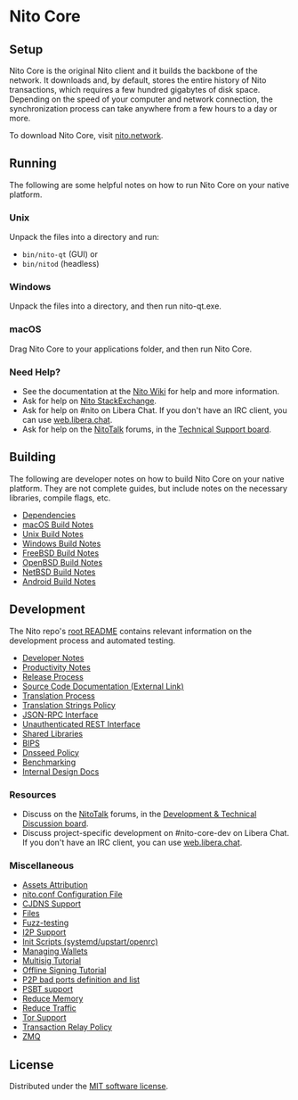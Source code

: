 Nito Core
=============

Setup
---------------------
Nito Core is the original Nito client and it builds the backbone of the network. It downloads and, by default, stores the entire history of Nito transactions, which requires a few hundred gigabytes of disk space. Depending on the speed of your computer and network connection, the synchronization process can take anywhere from a few hours to a day or more.

To download Nito Core, visit [nito.network](https://nito.network/#Downloads).

Running
---------------------
The following are some helpful notes on how to run Nito Core on your native platform.

### Unix

Unpack the files into a directory and run:

- `bin/nito-qt` (GUI) or
- `bin/nitod` (headless)

### Windows

Unpack the files into a directory, and then run nito-qt.exe.

### macOS

Drag Nito Core to your applications folder, and then run Nito Core.

### Need Help?

* See the documentation at the [Nito Wiki](https://en.nito.it/wiki/Main_Page)
for help and more information.
* Ask for help on [Nito StackExchange](https://nito.stackexchange.com).
* Ask for help on #nito on Libera Chat. If you don't have an IRC client, you can use [web.libera.chat](https://web.libera.chat/#nito).
* Ask for help on the [NitoTalk](https://nitotalk.org/) forums, in the [Technical Support board](https://nitotalk.org/index.php?board=4.0).

Building
---------------------
The following are developer notes on how to build Nito Core on your native platform. They are not complete guides, but include notes on the necessary libraries, compile flags, etc.

- [Dependencies](dependencies.md)
- [macOS Build Notes](build-osx.md)
- [Unix Build Notes](build-unix.md)
- [Windows Build Notes](build-windows.md)
- [FreeBSD Build Notes](build-freebsd.md)
- [OpenBSD Build Notes](build-openbsd.md)
- [NetBSD Build Notes](build-netbsd.md)
- [Android Build Notes](build-android.md)

Development
---------------------
The Nito repo's [root README](/README.md) contains relevant information on the development process and automated testing.

- [Developer Notes](developer-notes.md)
- [Productivity Notes](productivity.md)
- [Release Process](release-process.md)
- [Source Code Documentation (External Link)](https://doxygen.nitocore.org/)
- [Translation Process](translation_process.md)
- [Translation Strings Policy](translation_strings_policy.md)
- [JSON-RPC Interface](JSON-RPC-interface.md)
- [Unauthenticated REST Interface](REST-interface.md)
- [Shared Libraries](shared-libraries.md)
- [BIPS](bips.md)
- [Dnsseed Policy](dnsseed-policy.md)
- [Benchmarking](benchmarking.md)
- [Internal Design Docs](design/)

### Resources
* Discuss on the [NitoTalk](https://nitotalk.org/) forums, in the [Development & Technical Discussion board](https://nitotalk.org/index.php?board=6.0).
* Discuss project-specific development on #nito-core-dev on Libera Chat. If you don't have an IRC client, you can use [web.libera.chat](https://web.libera.chat/#nito-core-dev).

### Miscellaneous
- [Assets Attribution](assets-attribution.md)
- [nito.conf Configuration File](nito-conf.md)
- [CJDNS Support](cjdns.md)
- [Files](files.md)
- [Fuzz-testing](fuzzing.md)
- [I2P Support](i2p.md)
- [Init Scripts (systemd/upstart/openrc)](init.md)
- [Managing Wallets](managing-wallets.md)
- [Multisig Tutorial](multisig-tutorial.md)
- [Offline Signing Tutorial](offline-signing-tutorial.md)
- [P2P bad ports definition and list](p2p-bad-ports.md)
- [PSBT support](psbt.md)
- [Reduce Memory](reduce-memory.md)
- [Reduce Traffic](reduce-traffic.md)
- [Tor Support](tor.md)
- [Transaction Relay Policy](policy/README.md)
- [ZMQ](zmq.md)

License
---------------------
Distributed under the [MIT software license](/COPYING).
